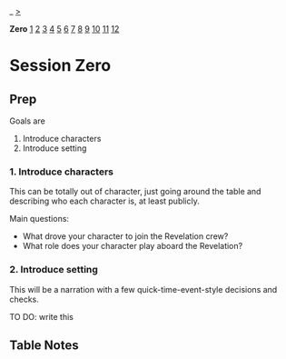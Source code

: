 _ [>](./Session1.md)

**Zero** [1](./Session1.md) [2](./Session2.md) [3](./Session3.md) [4](./Session4.md) [5](./Session5.md) [6](./Session6.md) [7](./Session7.md) [8](./Session8.md) [9](./Session9.md) [10](./Session10.md) [11](./Session11.md) [12](./Session12.md)

# Session Zero

## Prep

Goals are

1. Introduce characters
2. Introduce setting

### 1. Introduce characters

This can be totally out of character, just going around the table and describing who each character is, at least publicly.

Main questions:

- What drove your character to join the Revelation crew?
- What role does your character play aboard the Revelation?

### 2. Introduce setting

This will be a narration with a few quick-time-event-style decisions and checks.

TO DO: write this

## Table Notes
